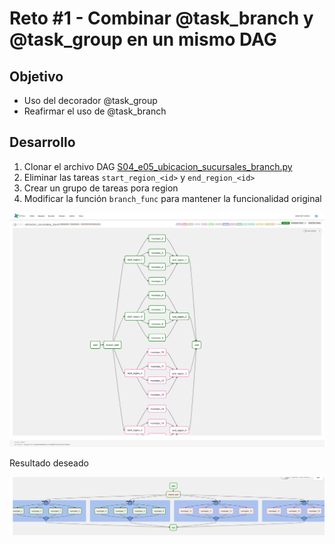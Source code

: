 # Reto #1 - Combinar @task_branch y @task_group en un mismo DAG
## Objetivo

* Uso del decorador @task_group
* Reafirmar el uso de @task_branch

## Desarrollo

1. Clonar el archivo DAG [S04_e05_ubicacion_sucursales_branch.py](/Sesion-04/Ejemplo-05/assets/dags/s04_e05_ubicacion_sucursales_branch.py)
2. Eliminar las tareas `start_region_<id>` y `end_region_<id>`
3. Crear un grupo de tareas pora region
4. Modificar la función `branch_func` para mantener la funcionalidad original

![image](/Sesion-05/Reto-01/assets/img/ubicacion-sucursales-banch-graph.png)

Resultado deseado

![image](/Sesion-05/Reto-01/assets/img/s05_r1_graph_task_group.png)
